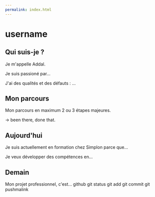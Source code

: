 ```yaml
---
permalink: index.html
---
```


# username

## Qui suis-je ?

Je m'appelle Addal.

Je suis passioné par...

J'ai des qualités et des défauts : ...

## Mon parcours

Mon parcours en maximum 2 ou 3 étapes majeures.

-> been there, done that.

## Aujourd'hui

Je suis actuellement en formation chez Simplon parce que...

Je veux développer des compétences en...

## Demain

Mon projet professionnel, c'est...
github 
git status
git add
git commit
git pushmalink

